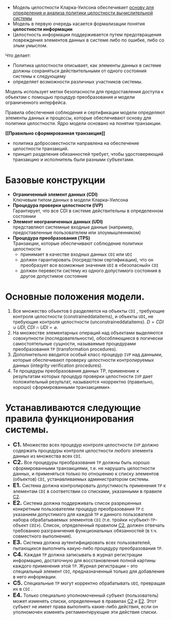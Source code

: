 - Модель целостности Кларка-Уилсона обеспечивает <ins>основу для определения и анализа политики целостности вычислительной системы</ins>
- Модель в первую очередь касается формализации понятия **целостности информации**
- Целостность информации поддерживается путем предотвращения повреждения элементов данных в системе либо по ошибке, либо со злым умыслом.

Что делает:
- Политика целостности описывает, как элементы данных в системе должны сохраняться действительными от одного состояния системы к следующему
- определяет возможности различных участников системы.

Модель использует метки безопасности для предоставления доступа к объектам с помощью процедур преобразования и модели ограниченного интерфейса.

Правила обеспечения соблюдения и сертификации модели определяют элементы данных и процессы, которые обеспечивают основу для политики целостности. Ядро модели основано на понятии транзакции.

**[[Правильно сформированная транзакция]]**


- политика добросовестности направлена на обеспечение целостности транзакций.
- принцип разделения обязанностей требует, чтобы удостоверяющий транзакцию и исполнитель были разными субъектами.
# Базовые конструкции

- **Ограниченный элемент данных (CDI)**<br>Ключевым типом данных в модели Кларка–Уилсона
- **Процедура проверки целостности (IVP)**<br>Гарантирует, что все CDI в системе действительны в определенном состоянии
- **Элемент неограниченных данных (UDI)**<br>представляют системные входные данные (например, предоставленные пользователем или злоумышленником)
- **Процедура преобразования (TPS)**<br>Транзакции, которые обеспечивают соблюдение политики целостности
    - принимает в качестве входных данных ```CDI``` или ```UDI```
    - должен гарантировать (посредством сертификации), что он преобразует все возможные значения ```UDI``` в «безопасный» ```CDI```
    - должен перевести систему из одного допустимого состояния в другое допустимое состояние



# Основные положения модели.

1. Все множество объектов ```D``` разделяется на объекты ```CDI``` , требующие контроля целостности (constraineddataitems), и объекты ```UDI```, не требующие контроля целостности (unconstraineddataitems). $D=C D I \cup U D I, C D I \cap U D I=\varnothing$.
2. На множестве элементарных операций над объектами выделяются совокупности (последовательности), обособляющиеся в логически самостоятельные сущности, называемые процедурами преобразования ```TP``` (transformation procedures).
3. Дополнительно вводится особый класс процедур ```IVP``` над данными, которые обеспечивают проверку целостности контролируемых данных (integrity verification procedures).
4. Те процедуры преобразования данных TP, применение к результатам которых процедур проверки целостности ```IVP``` дает положительный результат, называются «корректно (правильно, хорошо) сформированными транзакциями».

# Устанавливаются следующие правила функционирования системы.

- <font size="4">**С1.**</font> Множество всех процедур контроля целостности ```IVP``` должно содержать процедуры контроля целостности любого элемента данных из множества всех ```CDI```.
- <font size="4">**С2.**</font> Все процедуры преобразования ```TP``` должны быть хорошо сформированными транзакциями, т.е. не нарушать целостности данных, и применяться только по отношению к списку элементов (объектов) ```CDI```, устанавливаемых администратором системы.
- <font size="4">**Е1.**</font> Система должна контролировать допустимость применения ```TP``` к элементам ```CDI``` в соответствии со списками, указанными в правиле <ins>С2</ins>.
- <font size="4">**Е2.**</font> Система должна поддерживать список разрешенных конкретным пользователям процедур преобразования ```TP``` с указанием допустимого для каждой ```TP``` и данного пользователя набора обрабатываемых элементов ```CDI``` (т.е. тройки «субъект-```TP```-объект ```CDI```»).
Список, определенный правилом <ins>С2</ins>, должен отвечать требованию разграничения функциональных обязанностей (в т.ч. совместного выполнения).
- <font size="4">**Е3.**</font> Система должна аутентифицировать всех пользователей, пытающихся выполнить какую-либо процедуру преобразования ```TP```.
- <font size="4">**С4.**</font> Каждая ```TP``` должна записывать в журнал регистрации информацию, достаточную для восстановления полной картины каждого применения этой ```TP```. Журнал регистрации – это специальный элемент ```CDI```, предназначенный только для добавления в него информации.
- <font size="4">**С5.**</font> Специальные ```TP``` могут корректно обрабатывать ```UDI```, превращая их в ```CDI``` .
- <font size="4">**Е4.**</font> Только специально уполномоченный субъект (пользователь) может изменять списки, определенные в правилах <ins>С2</ins> и <ins>Е2</ins>. Этот субъект не имеет права выполнять какие-либо действия, если он уполномочен изменять регламентирующие эти действия списки.

